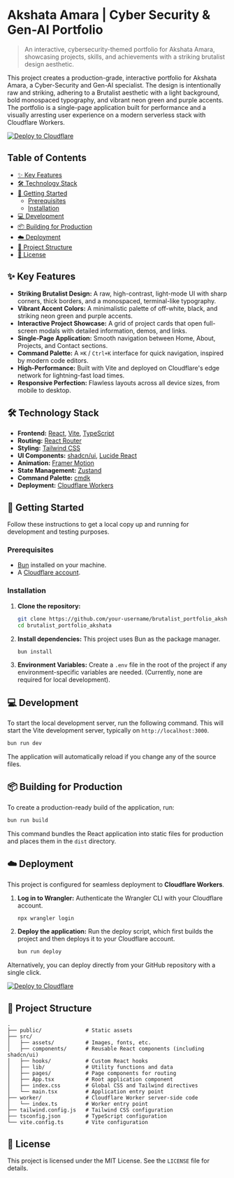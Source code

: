 # Akshata Amara | Cyber Security & Gen-AI Portfolio

> An interactive, cybersecurity-themed portfolio for Akshata Amara, showcasing projects, skills, and achievements with a striking brutalist design aesthetic.

This project creates a production-grade, interactive portfolio for Akshata Amara, a Cyber-Security and Gen-AI specialist. The design is intentionally raw and striking, adhering to a Brutalist aesthetic with a light background, bold monospaced typography, and vibrant neon green and purple accents. The portfolio is a single-page application built for performance and a visually arresting user experience on a modern serverless stack with Cloudflare Workers.

[![Deploy to Cloudflare](https://deploy.workers.cloudflare.com/button)](https://deploy.workers.cloudflare.com/?url=https://github.com/SpaceCat1404/akshata_portfolio)

## Table of Contents

- [✨ Key Features](#-key-features)
- [🛠️ Technology Stack](#️-technology-stack)
- [🚀 Getting Started](#-getting-started)
  - [Prerequisites](#prerequisites)
  - [Installation](#installation)
- [💻 Development](#-development)
- [📦 Building for Production](#-building-for-production)
- [☁️ Deployment](#️-deployment)
- [📂 Project Structure](#-project-structure)
- [📄 License](#-license)

## ✨ Key Features

- **Striking Brutalist Design:** A raw, high-contrast, light-mode UI with sharp corners, thick borders, and a monospaced, terminal-like typography.
- **Vibrant Accent Colors:** A minimalistic palette of off-white, black, and striking neon green and purple accents.
- **Interactive Project Showcase:** A grid of project cards that open full-screen modals with detailed information, demos, and links.
- **Single-Page Application:** Smooth navigation between Home, About, Projects, and Contact sections.
- **Command Palette:** A `⌘K` / `Ctrl+K` interface for quick navigation, inspired by modern code editors.
- **High-Performance:** Built with Vite and deployed on Cloudflare's edge network for lightning-fast load times.
- **Responsive Perfection:** Flawless layouts across all device sizes, from mobile to desktop.

## 🛠️ Technology Stack

- **Frontend:** [React](https://react.dev/), [Vite](https://vitejs.dev/), [TypeScript](https://www.typescriptlang.org/)
- **Routing:** [React Router](https://reactrouter.com/)
- **Styling:** [Tailwind CSS](https://tailwindcss.com/)
- **UI Components:** [shadcn/ui](https://ui.shadcn.com/), [Lucide React](https://lucide.dev/)
- **Animation:** [Framer Motion](https://www.framer.com/motion/)
- **State Management:** [Zustand](https://zustand-demo.pmnd.rs/)
- **Command Palette:** [cmdk](https://cmdk.paco.me/)
- **Deployment:** [Cloudflare Workers](https://workers.cloudflare.com/)

## 🚀 Getting Started

Follow these instructions to get a local copy up and running for development and testing purposes.

### Prerequisites

- [Bun](https://bun.sh/) installed on your machine.
- A [Cloudflare account](https://dash.cloudflare.com/sign-up).

### Installation

1.  **Clone the repository:**
    ```sh
    git clone https://github.com/your-username/brutalist_portfolio_akshata.git
    cd brutalist_portfolio_akshata
    ```

2.  **Install dependencies:**
    This project uses Bun as the package manager.
    ```sh
    bun install
    ```

3.  **Environment Variables:**
    Create a `.env` file in the root of the project if any environment-specific variables are needed. (Currently, none are required for local development).

## 💻 Development

To start the local development server, run the following command. This will start the Vite development server, typically on `http://localhost:3000`.

```sh
bun run dev
```

The application will automatically reload if you change any of the source files.

## 📦 Building for Production

To create a production-ready build of the application, run:

```sh
bun run build
```

This command bundles the React application into static files for production and places them in the `dist` directory.

## ☁️ Deployment

This project is configured for seamless deployment to **Cloudflare Workers**.

1.  **Log in to Wrangler:**
    Authenticate the Wrangler CLI with your Cloudflare account.
    ```sh
    npx wrangler login
    ```

2.  **Deploy the application:**
    Run the deploy script, which first builds the project and then deploys it to your Cloudflare account.
    ```sh
    bun run deploy
    ```

Alternatively, you can deploy directly from your GitHub repository with a single click.

[![Deploy to Cloudflare](https://deploy.workers.cloudflare.com/button)](https://deploy.workers.cloudflare.com/?url=https://github.com/SpaceCat1404/akshata_portfolio)

## 📂 Project Structure

```
.
├── public/              # Static assets
├── src/
│   ├── assets/          # Images, fonts, etc.
│   ├── components/      # Reusable React components (including shadcn/ui)
│   ├── hooks/           # Custom React hooks
│   ├── lib/             # Utility functions and data
│   ├── pages/           # Page components for routing
│   ├── App.tsx          # Root application component
│   ├── index.css        # Global CSS and Tailwind directives
│   └── main.tsx         # Application entry point
├── worker/              # Cloudflare Worker server-side code
│   └── index.ts         # Worker entry point
├── tailwind.config.js   # Tailwind CSS configuration
├── tsconfig.json        # TypeScript configuration
└── vite.config.ts       # Vite configuration
```

## 📄 License

This project is licensed under the MIT License. See the `LICENSE` file for details.